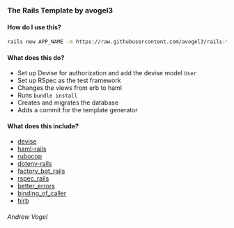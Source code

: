 ### The Rails Template by avogel3

#### How do I use this?

```bash
rails new APP_NAME -m https://raw.githubusercontent.com/avogel3/rails-template/master/template.rb
```

#### What does this do?

* Set up Devise for authorization and add the devise model `User`
* Set up RSpec as the test framework
* Changes the views from erb to haml
* Runs `bundle install`
* Creates and migrates the database
* Adds a commit for the template generator

#### What does this include?

* [devise](https://github.com/plataformatec/devise)
* [haml-rails](https://github.com/indirect/haml-rails)
* [rubocop](https://github.com/rubocop-hq/rubocop)
* [dotenv-rails](https://github.com/bkeepers/dotenv)
* [factory_bot_rails](https://github.com/thoughtbot/factory_bot_rails)
* [rspec_rails](https://github.com/rspec/rspec-rails)
* [better_errors](https://github.com/BetterErrors/better_errors)
* [binding_of_caller](https://github.com/banister/binding_of_caller)
* [hirb](https://rubygems.org/gems/hirb/versions/0.7.3)


###### Andrew Vogel
